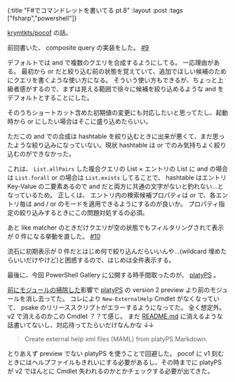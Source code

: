 {:title "F#でコマンドレットを書いてる pt.8"
:layout :post
:tags ["fsharp","powershell"]}

[krymtkts/pocof](https://github.com/krymtkts/pocof) の話。

前回書いた、 composite query の実装をした。 [#9](https://github.com/krymtkts/pocof/issues/9)

デフォルトでは and で複数のクエリを合成するようにしてる。
一応理由がある。
最初から or だと絞り込む前の状態を覚えていて、追加でほしい候補のためにクエリを書くような使い方になる。
そういう使い方もできるが、ちょっと上級者感がするので、まずは見える範囲で徐々に候補を絞り込めるような and をデフォルトとすることにした。

そのうちショートカット含めた初期値の変更にも対応したいと思ってたし、起動時から or にしたい場合はそこに盛り込めたらいい。

ただこの and での合成は hashtable を絞り込むときに出来が悪くて、まだ思ったような絞り込みになっていない。現状 hashtable は or でのみ気持ちよく絞り込むのができなかった。

これは、 `List.allPairs` した複合クエリの List × エントリの List に and の場合は `List.forall` or の場合は `List.exists` してることで、 hashtable はエントリ Key-Value の二要素あるので and だと両方に共通の文字がないと釣れない...となっているため。
正しくは、 エントリ内の検索候補プロパティは or で、各エントリ毎は and / or のモードを適用できるようにするのが良いか。
プロパティ指定の絞り込みするときにこの問題対処するの必須。

あと like matcher のときだけクエリが空の状態でもフィルタリングされて表示が 0 件になる挙動を直した。 [#10](https://github.com/krymtkts/pocof/issues/10)

流石に初期表示が 0 件だとはじめ何で絞り込んだらいいんや...(wildcard 埋めたらいいだけやけど)と困惑するので、はじめは全件表示する。

最後に、今回 PowerShell Gallery に公開する時手間取ったのが、 [platyPS](https://github.com/PowerShell/platyPS) 。

[前にモジュールの掃除した](/posts/2022-11-12-clean-up-pwsh-modules)影響で [platyPS](https://github.com/PowerShell/platyPS/tree/v2) の version 2 preview より前のモジュールを消し去ってた。
コレにより `New-ExternalHelp` Cmdlet がなくなっていて、 psake のリリーススクリプトがエラーするようになってた。
全く想定外。 v2 で消えるのかこの Cmdlet ？？て感じ。
まだ [README.md](https://github.com/PowerShell/platyPS/blob/8ca28935c376ae8dc36ac142e4960fc6d3b725e5/README.md) に消えるような話書いてないし、対応待ってたらいだけなんかな ↓↓

> Create external help xml files (MAML) from platyPS Markdown.

とりあえず preview でない platyPS を使うことで回避した。
pocof に v1 刻むときにはヘルプファイルもきれいにする必要があるし、その時までに platyPS が v2 でほんとに Cmdlet 失われるのかとかチェックする必要が出てきた。
